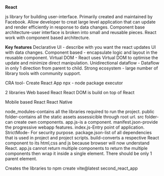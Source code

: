 **React**

js library for building user-interface.
Primarily created and maintained by Facebook.
Allow developer to creat large level application that can update and render efficiently in response to data changes.
Component base architecture-user interface is broken into small and reusable pieces.
React work with component based architecture.

**Key features**
Declarative UI - describe with you want the react updates UI with data changes.
Component based - encapsulate logic and layout in the reusable component.
Virtual DOM - React uses Virtual DOM to optimise the update and minimize direct manipulation.
Unidirectional dataflow - Dataflow in only 1 direction from parent to child.
Strong ecosystem - large number of library tools with community support.

CRA tool- Create React App
npx - node package executor

2 libraries
Web based 
React
React DOM is build on top of React

Mobile based
React
React Native

node_modules-contains all the libraries required to run the project.
public folder-contains all the static assets assessicible through root url.
src folder-can create own components.
app.js-is a component.
manifest.json-provide the progressive webapp features.
index.js-Entry point of application.
StrictMode- For security purpose.
package.json-list of all dependencies that is used in project and project scripts.
build-converts a respective React component to its html,css and js because browser will now understand React.
app.js cannot return multiple components to return the multiple components then wrap it inside a single element. There should be only 1 parent element.

 Creates the libraries to 
 npm create vite@latest second_react_app


